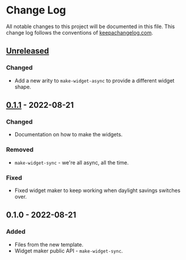 # Change Log
All notable changes to this project will be documented in this file. This change log follows the conventions of [keepachangelog.com](http://keepachangelog.com/).

## [Unreleased]
### Changed
- Add a new arity to `make-widget-async` to provide a different widget shape.

## [0.1.1] - 2022-08-21
### Changed
- Documentation on how to make the widgets.

### Removed
- `make-widget-sync` - we're all async, all the time.

### Fixed
- Fixed widget maker to keep working when daylight savings switches over.

## 0.1.0 - 2022-08-21
### Added
- Files from the new template.
- Widget maker public API - `make-widget-sync`.

[Unreleased]: https://sourcehost.site/your-name/testsftp/compare/0.1.1...HEAD
[0.1.1]: https://sourcehost.site/your-name/testsftp/compare/0.1.0...0.1.1
